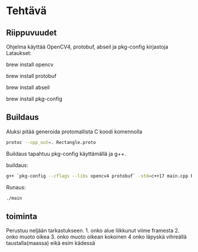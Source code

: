 # Tehtävä

## Riippuvuudet
Ohjelma käyttää OpenCV4, protobuf, abseil ja pkg-config kirjastoja
Lataukset:

brew install opencv

brew install protobuf

brew install abseil

brew install pkg-config

## Buildaus
Aluksi pitää generoida protomallista C koodi komennolla
```bash
protoc --cpp_out=. Rectangle.proto
```

Buildaus tapahtuu pkg-config käyttämällä ja g++.

buildaus:
```bash
g++ `pkg-config --cflags --libs opencv4 protobuf` -std=c++17 main.cpp Rectangle.pb.cc -o main
```

Runaus:
```bash
./main
```
## toiminta
Perustuu neljään tarkastukseen. 1. onko alue liikkunut viime framesta 2. onko muoto oikea 3. onko muoto oikean kokoinen 4 onko läpyskä vihreällä taustalla(maassa) eikä esim kädessä
